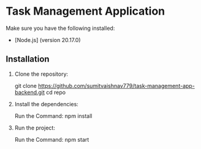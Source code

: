 # Task Management Application

Make sure you have the following installed:

- [Node.js] (version 20.17.0)

## Installation

1. Clone the repository:

   git clone https://github.com/sumitvaishnav779/task-management-app-backend.git
   cd repo

2. Install the dependencies:

    Run the Command:
    npm install

3. Run the project:

    Run the Command:
    npm start

